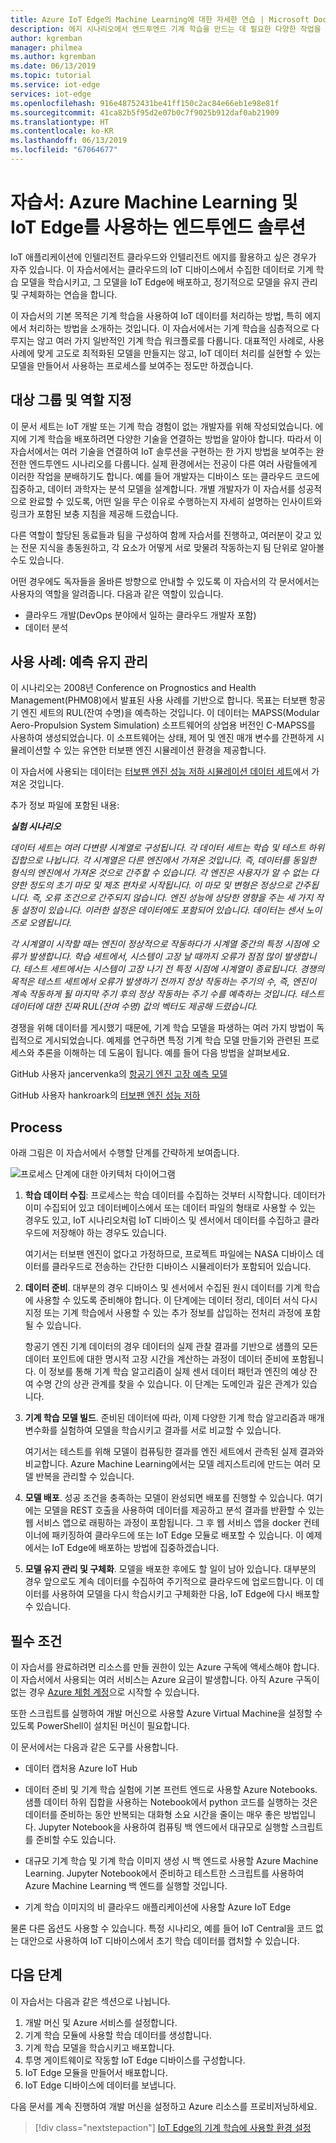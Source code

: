 ```yaml
---
title: Azure IoT Edge의 Machine Learning에 대한 자세한 연습 | Microsoft Docs
description: 에지 시나리오에서 엔드투엔드 기계 학습을 만드는 데 필요한 다양한 작업을 안내하는 고급 자습서입니다.
author: kgremban
manager: philmea
ms.author: kgremban
ms.date: 06/13/2019
ms.topic: tutorial
ms.service: iot-edge
services: iot-edge
ms.openlocfilehash: 916e48752431be41ff150c2ac84e66eb1e98e81f
ms.sourcegitcommit: 41ca82b5f95d2e07b0c7f9025b912daf0ab21909
ms.translationtype: HT
ms.contentlocale: ko-KR
ms.lasthandoff: 06/13/2019
ms.locfileid: "67064677"
---
```

# <a name="tutorial-an-end-to-end-solution-using-azure-machine-learning-and-iot-edge"></a>자습서: Azure Machine Learning 및 IoT Edge를 사용하는 엔드투엔드 솔루션

IoT 애플리케이션에 인텔리전트 클라우드와 인텔리전트 에지를 활용하고 싶은 경우가 자주 있습니다. 이 자습서에서는 클라우드의 IoT 디바이스에서 수집한 데이터로 기계 학습 모델을 학습시키고, 그 모델을 IoT Edge에 배포하고, 정기적으로 모델을 유지 관리 및 구체화하는 연습을 합니다.

이 자습서의 기본 목적은 기계 학습을 사용하여 IoT 데이터를 처리하는 방법, 특히 에지에서 처리하는 방법을 소개하는 것입니다. 이 자습서에서는 기계 학습을 심층적으로 다루지는 않고 여러 가지 일반적인 기계 학습 워크플로를 다룹니다. 대표적인 사례로, 사용 사례에 맞게 고도로 최적화된 모델을 만들지는 않고, IoT 데이터 처리를 실현할 수 있는 모델을 만들어서 사용하는 프로세스를 보여주는 정도만 하겠습니다.

## <a name="target-audience-and-roles"></a>대상 그룹 및 역할 지정

이 문서 세트는 IoT 개발 또는 기계 학습 경험이 없는 개발자를 위해 작성되었습니다. 에지에 기계 학습을 배포하려면 다양한 기술을 연결하는 방법을 알아야 합니다. 따라서 이 자습서에서는 여러 기술을 연결하여 IoT 솔루션을 구현하는 한 가지 방법을 보여주는 완전한 엔드투엔드 시나리오를 다룹니다. 실제 환경에서는 전공이 다른 여러 사람들에게 이러한 작업을 분배하기도 합니다. 예를 들어 개발자는 디바이스 또는 클라우드 코드에 집중하고, 데이터 과학자는 분석 모델을 설계합니다. 개별 개발자가 이 자습서를 성공적으로 완료할 수 있도록, 어떤 일을 무슨 이유로 수행하는지 자세히 설명하는 인사이트와 링크가 포함된 보충 지침을 제공해 드렸습니다.

다른 역할이 할당된 동료들과 팀을 구성하여 함께 자습서를 진행하고, 여러분이 갖고 있는 전문 지식을 총동원하고, 각 요소가 어떻게 서로 맞물려 작동하는지 팀 단위로 알아볼 수도 있습니다.

어떤 경우에도 독자들을 올바른 방향으로 안내할 수 있도록 이 자습서의 각 문서에서는 사용자의 역할을 알려줍니다. 다음과 같은 역할이 있습니다.

* 클라우드 개발(DevOps 분야에서 일하는 클라우드 개발자 포함)
* 데이터 분석

## <a name="use-case-predictive-maintenance"></a>사용 사례: 예측 유지 관리

이 시나리오는 2008년 Conference on Prognostics and Health Management(PHM08)에서 발표된 사용 사례를 기반으로 합니다. 목표는 터보팬 항공기 엔진 세트의 RUL(잔여 수명)을 예측하는 것입니다. 이 데이터는 MAPSS(Modular Aero-Propulsion System Simulation) 소프트웨어의 상업용 버전인 C-MAPSS를 사용하여 생성되었습니다. 이 소프트웨어는 상태, 제어 및 엔진 매개 변수를 간편하게 시뮬레이션할 수 있는 유연한 터보팬 엔진 시뮬레이션 환경을 제공합니다.

이 자습서에 사용되는 데이터는 [터보팬 엔진 성능 저하 시뮬레이션 데이터 세트](https://ti.arc.nasa.gov/tech/dash/groups/pcoe/prognostic-data-repository/#turbofan)에서 가져온 것입니다.

추가 정보 파일에 포함된 내용:

***실험 시나리오***

*데이터 세트는 여러 다변량 시계열로 구성됩니다. 각 데이터 세트는 학습 및 테스트 하위 집합으로 나뉩니다. 각 시계열은 다른 엔진에서 가져온 것입니다. 즉, 데이터를 동일한 형식의 엔진에서 가져온 것으로 간주할 수 있습니다. 각 엔진은 사용자가 알 수 없는 다양한 정도의 초기 마모 및 제조 편차로 시작됩니다. 이 마모 및 변형은 정상으로 간주됩니다. 즉, 오류 조건으로 간주되지 않습니다. 엔진 성능에 상당한 영향을 주는 세 가지 작동 설정이 있습니다. 이러한 설정은 데이터에도 포함되어 있습니다. 데이터는 센서 노이즈로 오염됩니다.*

*각 시계열이 시작할 때는 엔진이 정상적으로 작동하다가 시계열 중간의 특정 시점에 오류가 발생합니다. 학습 세트에서, 시스템이 고장 날 때까지 오류가 점점 많이 발생합니다. 테스트 세트에서는 시스템이 고장 나기 전 특정 시점에 시계열이 종료됩니다. 경쟁의 목적은 테스트 세트에서 오류가 발생하기 전까지 정상 작동하는 주기의 수, 즉, 엔진이 계속 작동하게 될 마지막 주기 후의 정상 작동하는 주기 수를 예측하는 것입니다. 테스트 데이터에 대한 진짜 RUL(잔여 수명) 값의 벡터도 제공해 드렸습니다.*

경쟁을 위해 데이터를 게시했기 때문에, 기계 학습 모델을 파생하는 여러 가지 방법이 독립적으로 게시되었습니다. 예제를 연구하면 특정 기계 학습 모델 만들기와 관련된 프로세스와 추론을 이해하는 데 도움이 됩니다. 예를 들어 다음 방법을 살펴보세요.

GitHub 사용자 jancervenka의 [항공기 엔진 고장 예측 모델](https://github.com/jancervenka/turbofan_failure)

GitHub 사용자 hankroark의 [터보팬 엔진 성능 저하](https://github.com/hankroark/Turbofan-Engine-Degradation)

## <a name="process"></a>Process

아래 그림은 이 자습서에서 수행할 단계를 간략하게 보여줍니다.

![프로세스 단계에 대한 아키텍처 다이어그램](media/tutorial-machine-learning-edge-01-intro/tutorial-steps-overview.png)

1. **학습 데이터 수집**: 프로세스는 학습 데이터를 수집하는 것부터 시작합니다. 데이터가 이미 수집되어 있고 데이터베이스에서 또는 데이터 파일의 형태로 사용할 수 있는 경우도 있고, IoT 시나리오처럼 IoT 디바이스 및 센서에서 데이터를 수집하고 클라우드에 저장해야 하는 경우도 있습니다.

   여기서는 터보팬 엔진이 없다고 가정하므로, 프로젝트 파일에는 NASA 디바이스 데이터를 클라우드로 전송하는 간단한 디바이스 시뮬레이터가 포함되어 있습니다.

1. **데이터 준비**. 대부분의 경우 디바이스 및 센서에서 수집된 원시 데이터를 기계 학습에 사용할 수 있도록 준비해야 합니다. 이 단계에는 데이터 정리, 데이터 서식 다시 지정 또는 기계 학습에서 사용할 수 있는 추가 정보를 삽입하는 전처리 과정에 포함될 수 있습니다.

   항공기 엔진 기계 데이터의 경우 데이터의 실제 관찰 결과를 기반으로 샘플의 모든 데이터 포인트에 대한 명시적 고장 시간을 계산하는 과정이 데이터 준비에 포함됩니다. 이 정보를 통해 기계 학습 알고리즘이 실제 센서 데이터 패턴과 엔진의 예상 잔여 수명 간의 상관 관계를 찾을 수 있습니다. 이 단계는 도메인과 깊은 관계가 있습니다.

1. **기계 학습 모델 빌드**. 준비된 데이터에 따라, 이제 다양한 기계 학습 알고리즘과 매개 변수화를 실험하여 모델을 학습시키고 결과를 서로 비교할 수 있습니다.

   여기서는 테스트를 위해 모델이 컴퓨팅한 결과를 엔진 세트에서 관측된 실제 결과와 비교합니다. Azure Machine Learning에서는 모델 레지스트리에 만드는 여러 모델 반복을 관리할 수 있습니다.

1. **모델 배포**. 성공 조건을 충족하는 모델이 완성되면 배포를 진행할 수 있습니다. 여기에는 모델을 REST 호출을 사용하여 데이터를 제공하고 분석 결과를 반환할 수 있는 웹 서비스 앱으로 래핑하는 과정이 포함됩니다. 그 후 웹 서비스 앱을 docker 컨테이너에 패키징하여 클라우드에 또는 IoT Edge 모듈로 배포할 수 있습니다. 이 예제에서는 IoT Edge에 배포하는 방법에 집중하겠습니다.

1. **모델 유지 관리 및 구체화**. 모델을 배포한 후에도 할 일이 남아 있습니다. 대부분의 경우 앞으로도 계속 데이터를 수집하여 주기적으로 클라우드에 업로드합니다. 이 데이터를 사용하여 모델을 다시 학습시키고 구체화한 다음, IoT Edge에 다시 배포할 수 있습니다.

## <a name="prerequisites"></a>필수 조건

이 자습서를 완료하려면 리소스를 만들 권한이 있는 Azure 구독에 액세스해야 합니다. 이 자습서에서 사용되는 여러 서비스는 Azure 요금이 발생합니다. 아직 Azure 구독이 없는 경우 [Azure 체험 계정](https://azure.microsoft.com/offers/ms-azr-0044p/)으로 시작할 수 있습니다.

또한 스크립트를 실행하여 개발 머신으로 사용할 Azure Virtual Machine을 설정할 수 있도록 PowerShell이 설치된 머신이 필요합니다.

이 문서에서는 다음과 같은 도구를 사용합니다.

* 데이터 캡처용 Azure IoT Hub

* 데이터 준비 및 기계 학습 실험에 기본 프런트 엔드로 사용할 Azure Notebooks. 샘플 데이터 하위 집합을 사용하는 Notebook에서 python 코드를 실행하는 것은 데이터를 준비하는 동안 반복되는 대화형 소요 시간을 줄이는 매우 좋은 방법입니다. Jupyter Notebook을 사용하여 컴퓨팅 백 엔드에서 대규모로 실행할 스크립트를 준비할 수도 있습니다.

* 대규모 기계 학습 및 기계 학습 이미지 생성 시 백 엔드로 사용할 Azure Machine Learning. Jupyter Notebook에서 준비하고 테스트한 스크립트를 사용하여 Azure Machine Learning 백 엔드를 실행할 것입니다.

* 기계 학습 이미지의 비 클라우드 애플리케이션에 사용할 Azure IoT Edge

물론 다른 옵션도 사용할 수 있습니다. 특정 시나리오, 예를 들어 IoT Central을 코드 없는 대안으로 사용하여 IoT 디바이스에서 초기 학습 데이터를 캡처할 수 있습니다.

## <a name="next-steps"></a>다음 단계

이 자습서는 다음과 같은 섹션으로 나뉩니다.

1. 개발 머신 및 Azure 서비스를 설정합니다.
2. 기계 학습 모듈에 사용할 학습 데이터를 생성합니다.
3. 기계 학습 모델을 학습시키고 배포합니다.
4. 투명 게이트웨이로 작동할 IoT Edge 디바이스를 구성합니다.
5. IoT Edge 모듈을 만들어서 배포합니다.
6. IoT Edge 디바이스에 데이터를 보냅니다.

다음 문서를 계속 진행하여 개발 머신을 설정하고 Azure 리소스를 프로비저닝하세요.

> [!div class="nextstepaction"]
> [IoT Edge의 기계 학습에 사용할 환경 설정](tutorial-machine-learning-edge-02-prepare-environment.md)
